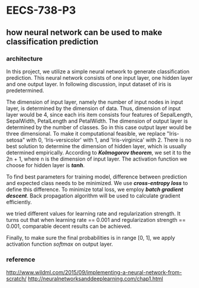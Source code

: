 # EECS-738-P3
## how neural network can be used to make classification prediction

### architecture

In this project, we utilize a simple neural network to generate classification prediction. This neural network consists of one input layer, one hidden layer and one output layer. In following discussion, input dataset of iris is predetermined.

The dimension of input layer, namely the number of input nodes in input layer, is determined by the dimension of data. Thus, dimension of input layer would be 4, since each iris item consists four features of SepalLength, SepalWidth, PetalLength and PetalWidth. The dimension of output layer is determined by the number of classes. So in this case output layer would be three dimensional. To make it computational feasible,  we replace "Iris-setosa" with 0, 'Iris-versicolor' with 1, and 'Iris-virginica' with 2. There is no best solution to determine the dimension of hidden layer, which is usually determined empirically. According to ***Kolmogorov theorem***, we set it to the 2n + 1, where n is the dimension of input layer. The activation function we choose for hidden layer is ***tanh***.

To find best parameters for training model, difference between prediction and expected class needs to be minimized. We use ***cross-entropy loss*** to define this difference. To minimize total loss, we employ ***batch gradient descent***. Back propagation algorithm will be used to calculate gradient efficiently.

we tried different values for learning rate and regularization strength. It turns out that when learning rate == 0.001 and regularization strength == 0.001, comparable decent results can be achieved.

Finally, to make sure the final probabilities is in range [0, 1], we apply activation function *softmax* on output layer.



### reference

http://www.wildml.com/2015/09/implementing-a-neural-network-from-scratch/
http://neuralnetworksanddeeplearning.com/chap1.html
